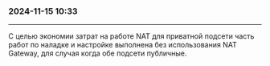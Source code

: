 ### 2024-11-15  10:33
---------------------

С целью экономии затрат на работе NAT для приватной подсети часть работ по наладке и настройке выполнена без использования NAT Gateway, для случая когда обе подсети публичные.